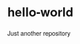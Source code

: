 # hello-world
Just another repository
<!--
  The MIT License

  Copyright (c) 2018, Etherscan.

  Permission is hereby granted, free of charge, to any person obtaining a copy
  of this software and associated documentation files (the "Software"), to deal
  in the Software without restriction, including without limitation the rights
  to use, copy, modify, merge, publish, distribute, sublicense, and/or sell
  copies of the Software, and to permit persons to whom the Software is
  furnished to do so, subject to the following conditions:

  The above copyright notice and this permission notice shall be included in
  all copies or substantial portions of the Software.

  THE SOFTWARE IS PROVIDED "AS IS", WITHOUT WARRANTY OF ANY KIND, EXPRESS OR
  IMPLIED, INCLUDING BUT NOT LIMITED TO THE WARRANTIES OF MERCHANTABILITY,
  FITNESS FOR A PARTICULAR PURPOSE AND NONINFRINGEMENT. IN NO EVENT SHALL THE
  AUTHORS OR COPYRIGHT HOLDERS BE LIABLE FOR ANY CLAIM, DAMAGES OR OTHER
  LIABILITY, WHETHER IN AN ACTION OF CONTRACT, TORT OR OTHERWISE, ARISING FROM,
  OUT OF OR IN CONNECTION WITH THE SOFTWARE OR THE USE OR OTHER DEALINGS IN
  THE SOFTWARE.
-->
<html>
<head>
    <meta charset="utf-8">
    <meta name="viewport" content="width=device-width, initial-scale=1.0">
    <meta name="format-detection" content="telephone=no">
    <link rel="stylesheet" href="https://stackpath.bootstrapcdn.com/bootstrap/4.3.1/css/bootstrap.min.css" integrity="sha384-ggOyR0iXCbMQv3Xipma34MD+dH/1fQ784/j6cY/iJTQUOhcWr7x9JvoRxT2MZw1T" crossorigin="anonymous">
    <link rel="stylesheet" href="https://use.fontawesome.com/releases/v5.7.2/css/all.css" integrity="sha384-fnmOCqbTlWIlj8LyTjo7mOUStjsKC4pOpQbqyi7RrhN7udi9RwhKkMHpvLbHG9Sr" crossorigin="anonymous">
    <style type="text/css">

        html {
            font-size: 13px;
        }

        body {
            font-family: Helvetica Neue,Helvetica,Arial,sans-serif;
        }

        a {
            color: #3498db;
        }

            a:hover {
                color: #1d6fa5;
            }

        .text-primary {
            color: #3498db !important;
        }

        .btn-link:hover {
            color: #1d6fa5;
            text-decoration: none;
        }

        .card-btn-arrow {
            display: inline-block;
            color: #3498db;
            margin-top: 5px;
        }

        #overlay {
            /*background: #ffffff;*/
            background: rgba(255,255,255,.7);
            color: #666666;
            position: fixed;
            height: 100%;
            width: 100%;
            z-index: 5000;
            top: 0;
            left: 0;
            float: left;
            text-align: center;
            padding-top: 10%;
            display: none;
        }

        .accordion-arrow {
            display: inline-block;
            transition: 0.3s ease-in-out;
        }

        .collapsed .accordion-arrow {
            transform: rotate(-90deg);
        }

        body.dark-mode {
            color: #a2b9c8;
            background-color: #01263f !important;
        }

            body.dark-mode .bg-light {
                background-color: #01263f !important
            }

            body.dark-mode .text-secondary {
                color: #7295ac !important
            }


            body.dark-mode .border, body.dark-mode .border-bottom, body.dark-mode .border-top, body.dark-mode .u-ver-divider--left:after, body.dark-mode .u-ver-divider:after {
                border-color: #013558 !important
            }

            body.dark-mode p {
                color: #a2b9c8
            }

            body.dark-mode .modal-footer, body.dark-mode .modal-header {
                border-color: #013558
            }

            body.dark-mode .card {
                border-color: transparent !important;
                background-color: #012137 !important;
                box-shadow: 0 .5rem 1.2rem rgba(4,76,124,.2)
            }

            body.dark-mode .card-header {
                background-color: #012137 !important;
                border-color: #013558
            }

            body.dark-mode .card-header-title {
                color: #a2b9c8
            }

            body.dark-mode .card-btn {
                color: #a2b9c8
            }

            body.dark-mode .form-control::-webkit-input-placeholder {
                color: #577c93
            }

            body.dark-mode .form-control::-moz-placeholder {
                color: #577c93
            }

            body.dark-mode .form-control::-ms-input-placeholder {
                color: #577c93
            }

            body.dark-mode .form-control::placeholder {
                color: #577c93
            }

            body.dark-mode .link-hover-secondary, body.dark-mode .text-dark, body.dark-mode .text-link, body.dark-mode .text-muted, body.dark-mode .text-white {
                color: #a2b9c8 !important
            }

            body.dark-mode .custom-select, body.dark-mode .form-control, body.dark-mode .input-group-text {
                color: #a2b9c8 !important;
                border-color: #013558 !important;
                background-color: #01263f !important
            }

            body.dark-mode .btn-primary, body.dark-mode .btn-primary:not([href]), body.dark-mode .btn-primary:not([href]):not([href]):not(:disabled):not(.disabled) {
                color: rgba(255, 255, 255, 0.8);
                background-color: rgba(52, 152, 219, 0.2);
                border-color: rgba(52, 152, 219, 0.2);
            }

                body.dark-mode .btn-primary:focus, body.dark-mode .btn-primary:hover, body.dark-mode .btn-primary:not([href]):focus, body.dark-mode .btn-primary:not([href]):hover, body.dark-mode .btn-primary:not([href]):not([href]):not(:disabled):not(.disabled):focus, body.dark-mode .btn-primary:not([href]):not([href]):not(:disabled):not(.disabled):hover {
                    color: white;
                    background-color: #3498db;
                }

        .badge-red {
            background: #e74c3c;
        }

        .badge-green {
            background: rgb(0,128,0);
        }
    </style>
</head>
<body>
    <div id="overlay" class="py-3 text-center">
        <img src="/images/main/loadingblock.svg" alt="Loading" />
    </div>
    <div id="header">
    </div>
    <div class="panel-group acc-v1" id="accordion" role="tablist" aria-multiselectable="true">
    </div>
    <div id="footer" class="mr-3" style="display:none">
        <p align='right'>Powered by <a href='https://etherscan.io' target='_parent'>Etherscan.io</a>. Browse <a href='https://github.com/etherscan/writecontract' target='_blank'>source code</a></p>
    </div>
</body>
<script src="https://code.jquery.com/jquery-3.3.1.min.js"></script>
<script src="https://code.jquery.com/jquery-migrate-1.4.1.min.js"></script>
<script src="https://stackpath.bootstrapcdn.com/bootstrap/4.3.1/js/bootstrap.bundle.min.js" integrity="sha384-xrRywqdh3PHs8keKZN+8zzc5TX0GRTLCcmivcbNJWm2rs5C8PRhcEn3czEjhAO9o" crossorigin="anonymous"></script>
<script src="https://cdn.jsdelivr.net/gh/ethereum/web3.js@1.2.0/dist/web3.min.js"></script>
<!-- for some reason version > 1.2.2 breaks with "require is not defined" (v1.2.1 breaks per issue https://github.com/ethereum/web3.js/issues/3074) -->
<!-- to confirm with web3js -->

<script>
    var mode = getParameterByName("m");
    jQuery(window).load(function () {
        jQuery('#overlayMain').fadeOut();
        window.parent.document.getElementById('loadingWriteContractframe').style.display = "none";
        window.parent.document.getElementById('overlayMain').style.display = 'none';

        if (mode === "dark") {
            var src = $('body');
            src.addClass('dark-mode');
        }
    });

    var header = $('#header');
    var body = $('#accordion');
    var net = getUrlParameter('n');
    var address;
    var ABI = '';
    var web3;
    var contractAddress = getUrlParameter('a');
    var myContract;
    var myContractInstance;
    var hasInput = false;
    var api = '';
    var isAccount = false;

    if (net == 'tobalaba')
        net = 'ecw';

    if ((contractAddress !== undefined) || (net !== undefined)) {

        if (typeof ethereum !== 'undefined') {
            web3 = new Web3(ethereum);
        } else if (typeof web3 !== 'undefined') {
            web3 = new Web3(web3.currentProvider);
        } else {
            web3 = new Web3(new Web3.providers.HttpProvider('https://' + net + '.infura.io/v3/80f1c00345214da4bdbc4d02f35fb265'));
        }



        if (net === 'mainnet')
            api = '//api.etherscan.io';
        else if (net == 'ecw')
            api = '//api-ewc.etherscan.com';
        else
            api = '//api-' + net + '.etherscan.io';
        appendABI(contractAddress, body, 5, false);

    }

    function appendABI(contractAddress, body, maxDepth, isProxy) {
        $.getJSON(api + '/api?module=contract&action=getabi&address=' + contractAddress, function (data) {
            if (data.status == '0') {
                header.append("<br><i Class='fa fa-frown-o'></i>  Sorry, we were unable to locate a matching Contract ABI or SourceCode for this contract.<br><br>If you are the contract owner, please <a href='https://etherscan.io/verifyContract?a=" + contractAddress + "' target='_parent'>Verify Your Contract Source Code</a> here.");

            } else {

                var result = ABI = JSON.parse(data.result);
                var counter = 0;
                var maxCounter = 0;

                $.each(result, function (index, value) {
                    if (value.constant !== false) {
                        if (value.name !== undefined) {
                            if (maxDepth > 0 && value.name.toString() === "implementation" && value.inputs.length === 0) {
                                web3.eth.call({
                                    to: contractAddress,
                                    data: "0x5c60da1b"
                                }, function (error, implementationAddress) {
                                    if (error) {
                                        console.error(error);
                                        return;
                                    }
                                    implementationAddress = web3.utils.toChecksumAddress("0x" + implementationAddress.slice(26));

                                    if (implementationAddress !== "0x") {
                                        let implementationSection = NewProxySection(body, implementationAddress);
                                        appendABI(implementationAddress, implementationSection, maxDepth - 1, true);
                                    }
                                });
                            }
                        }

                        return;
                    }
                    var value_name = value.name.toString();

                    if (value_name === "") {
                        return;
                    }
                    counter += 1;

                    var isPayable = value.payable;
                    var counterInput = 0;
                    var maxItemsInput = value.inputs.length;
                    var inputExtr_WithName = '';

                    if (isPayable) {
                        inputExtr_WithName += ' <div class="form-group"><label>' + value_name + ' </label>' +
                            '<input type="text" class="form-control form-control-xs" id="input_payable_' + value_name + '" name="payable_' + value_name + '" placeholder="&nbsp; payableAmount (ether)"></div>';
                    }


                    var inputId = "input_" + counter;
                    if (isProxy)
                        inputId += "_proxy_" + maxDepth;


                    if (value.inputs.length > 0) {
                        $.each(value.inputs, function (i, v) {
                            counterInput += 1;
                            var inputTag = '';
                            var inputName = v.name.toString();

                            if (v.type.indexOf('][') !== -1) {
                                var regex = /\[([0-9,-]+)\]/;
                                var dynamicArray = v.type.toString().match(regex)[1];
                                var d;
                                inputTag = ' <div class="form-group"><label>' + inputName + ' (' + v.type.toString() + ') </label>';
                                for (d = 0; d < dynamicArray; d++) {


                                  
                                    var counterInputGroup = "g" + counterInput;

                                    if (isProxy) {                                    
                                        counterInputGroup += "_proxy_" + maxDepth;
                                    }
                                       
                                    inputTag += '<input type="text" style="margin-bottom:5px" class="form-control form-control-xs" id="' + inputId + '" name="noname" data-grp="' + counterInputGroup + '" data-type="' + v.type.toString() + '" placeholder="&nbsp; ' + inputName + '[]">';
                                   
                                }

                                inputTag += '</div>';


                            } else {
                               

                                inputTag = GenerateInputTag(inputName, inputId, v.type.toString(), isProxy, maxDepth);
                            }

                            inputExtr_WithName += inputTag;
                        });
                    }


                    inputExtr_WithName += "<button type='button' class='write-btn btn btn-xs btn-primary border' onclick=\"write0('" + value_name + "', '" + inputId + "');\">Write</button> <div style='display:inline' class='write-msg text-success " + inputId + "'></div>";


                    GenerateRow(value_name, inputExtr_WithName, counter, body);

                });

                $('#footer').show();
            }
            $('.write-btn').addClass('disabled');

            var obj = window.parent.document.getElementById('writecontractiframe');
            if (obj !== null)
                parent.resizeIframe(obj, 0);
        });
    }

    function GenerateInputTag(inputName, inputId, type) {
        if (inputName !== "") {
            return ' <div class="form-group"><label>' + inputName + ' (' + type + ') </label>' +
                '<input type="text" class="form-control form-control-xs" id="' + inputId + '" name="noname" data-type="' + type + '" placeholder="&nbsp; ' + inputName + ' (' + type + ')"></div>';

        } else {
            return ' <div class="form-group"><label>' + type + '</label>' +
                '<input type="text" class="form-control form-control-xs" id="' + inputId + '" name="noname" data-type="' + type + '" placeholder=" &nbsp; &lt;input&gt (' + type + ')"></div>';
        }
    }

    function GenerateRow(fieldName, outputFieldsWithName, counter, body) {
        if (!hasInput) {
            hasInput = true;

            header.append('<div class="alert bg-light border"><p class="mb-0"><i class="fas fa-magic text-primary mr-1"></i> <strong>Feature Tip:</strong> <a class="font-weight-bold" href="/dapp/' + contractAddress + '"  target="_parent">Etherscan Dapp Page</a> - A new front-end interface for any smart contract on Ethereum!</p></div>')
            header.append('<div class="d-sm-flex justify-content-between mb-3"><p class="ml-3 mr-3 mb-1"><i id="connector" class="fa fa-circle text-danger mr-1"></i> Write Contract <a id="connectWeb3" style="font-size: 12px!important" href="#" onclick="connectWeb3(); return false;">Connect to Web3</a ></p><a class="ml-3 mr-3" href="?m=' + mode + '&a=' + contractAddress + '&n=' + net + '">[Reset]</a></div >');

        }
        var output = '<div class="card shadow-none mb-3"><div class="card-header bg-light card-collapse p-0" role="tab" id="heading' + counter + '">' +
            '<a role="button" class="btn btn-link btn-block text-dark d-flex justify-content-between align-items-center py-2"  data-toggle="collapse" data-parent="#accordion" href="#collapse' + counter + '" aria-expanded="true" aria-controls="collapse' + counter + '">' + counter + '. ' + fieldName + '<span class="accordion-arrow"><i class="fas fa-arrow-down small"></i></span></a></div>' +
            '<div id="collapse' + counter + '" class="collapse show" role="tabpanel" aria-labelledby="heading' + counter + '"><div class="card-body"><form>' + outputFieldsWithName + '</form></div></div></div>';

        body.before(output);
    }

    function NewProxySection(body, address) {
        let section = '<p>Showing ABI for possible implementation <a href="/address/' + address + '#writeContract" target="_blank" >' + address + '</a></p><div class="panel-group acc-v1" id="impl' + address + '" role="tablist" aria-multiselectable="true"></div>';
        $("#footer").before(section);
        return $('#impl' + address);
    }

    function write0(method, input) {

        if (isAccount === false) {
            alert("Please connect to your Web3 provider!");

            return;
        }


        var functiontoCall = 'myContractInstance.methods.' + method;
        var params = [];
        var ctrl = document.querySelectorAll("[id=" + input + "]");
        var inputs = [];

        for (var i = 0; i < ctrl.length; i++) {
            var type = ctrl[i].getAttribute('data-type');
            var grp = ctrl[i].getAttribute('data-grp');
            var values = [];

            if (ctrl[i].value == '' && grp === null) {
                document.getElementById(input).focus();
                alert('Input value cannot be empty');
                return false;
            }

            var value = strip(ctrl[i].value);
            if (value) {
                if (type.indexOf('[') !== -1 && type.indexOf(']') !== -1) values.push(value.split(','));
                else values.push(value);
            } else values.push('');

            inputs.push({ type: type, value: values, grp: grp });
        }

        var params = encodeParams(inputs);
        var payableAmountInput = document.getElementById("input_payable_" + method);
        var payableParam = payableAmountInput && !isNaN(payableAmountInput.value) ? ', { value: web3.toWei(' + Escape(payableAmountInput.value) + ', "ether") }' : '';

        try {
            new Function(functiontoCall + "(" + params + payableParam + ").send({ from:'" + web3.eth.defaultAccount + "'})" +
                ".on('transactionHash', function(hash) { showTx('', hash, '" + input + "'); })" +
                ".on('error', function(error) { showTx(error, '', '" + input + "') });")();
        } catch (err) {
            showTx(err.message, '', input);
        }

    }

    function encodeParams(values) {
        var params = '';

        if (values.length === 0)
            return undefined;

        for (i = 0; i < values.length; i++) {
            var param = values[i];

            if (param.value !== '') {
                if (param.grp !== null) {
                    var _grp = values.filter(function (x) { return x.grp == param.grp });
                    var _grpParam = '';

                    for (g = 0; g < _grp.length; g++) {
                        param = _grp[g];

                        if (param.value[0] !== '') {
                            if (g == 0)
                                _grpParam = '[' + toHex(param.type, Escape(param.value[0]));
                            else
                                _grpParam = _grpParam + ',' + toHex(param.type, Escape(param.value[0]));
                        }
                    }
                    _grpParam += ']';

                    if (i == 0)
                        params += _grpParam;
                    else
                        params += ',' + _grpParam;

                    i += _grp.length - 1;
                }
                else {
                    if (i == 0)
                        params = toHex(param.type, Escape(param.value[0]));
                    else
                        params = params + ',' + toHex(param.type, Escape(param.value[0]));
                }
            }
        }

        return params;
    }

    function Escape(val) {

        if (typeof val === 'string' || val instanceof String)
            return val.replace(/'/g, "\\u0027");
        else
            return val;

    }

    function strip(val) {


        val = val.replace(/"/g, '');
        val = val.replace('[', '');
        val = val.replace(']', '');


        return val;
    }

    function toHex(type, val) {

        if (Array.isArray(val)) {
            var param = "[";

            var i;
            for (i = 0; i < val.length; i++) {
                if (i == 0)
                    param += toHex(type, val[i]);
                else
                    param = param + ',' + toHex(type, val[i]);
            }
            param += "]";

            return param;

        } else {
            if (type.indexOf('bool') !== -1)
                return JSON.parse(val);
            else if (type.indexOf('address') !== -1)
                return "'" + add0xforAddress(val) + "'"
            else
                return "'" + val + "'"
        }

    };

    function showTx(err, msg, input) {

        if (err) {
            $('.' + input).html("<span class='text-danger'>" + err + "</span>");
        } else {
            var _url = 'etherscan.io';
            if (net !== 'mainnet' && net == 'tobalaba')
                _url = "ewc.etherscan.com";
            else if (net !== 'mainnet')
                _url = net + ".etherscan.io"


            if (msg !== undefined)
                $('.' + input).html("<a class='btn btn-primary' href='//" + _url + "/tx/" + msg + "' target='_blank'> View your transaction</a>");
        }

    }

    async function connectWeb3() {
        var network = 0;

        network = await web3.eth.net.getId();
        netID = network.toString();


        switch (netID) {
            case "1":
                network = 'mainnet';
                break;
            case "2":
                network = 'morden';
                break;
            case "3":
                network = 'ropsten';
                break;
            case "4":
                network = 'rinkeby';
                break;
            case "5":
                network = 'goerli';
                break;
            case "42":
                network = 'kovan';
                break;
            case "246":
                network = 'ecw';
                break;
            default:
                console.log('This is an unknown network.');
        }

        if (network.toLowerCase() !== net.toLowerCase()) {
            alert("Please connect your Web3 to " + net + ' network');
            return false;
        } else {
            if (typeof ethereum !== 'undefined') {
                ethereum.enable().then(function () {
                    getWeb3Accounts();
                });
            } else {
                getWeb3Accounts();
            }
        }

        setTimeout(function () {
            window.parent.writeContractLoaded = true;
            var obj = window.parent.document.getElementById('writecontractiframe');

            if (obj !== null) {
                parent.resizeIframe(obj, 0);
                window.parent.isFrameLoading = false;
                window.parent.document.getElementById('overlayMain').style.display = 'none';
            }
        }, 50);
    }

    function getWeb3Accounts() {
        web3.eth.getAccounts(function (err, accounts) {
            if (err) alert(err + '. Are you sure you are on a secure (SSL / HTTPS) connection?');

            if (accounts.length > 0) {
                address = accounts[0];
                var isAddress = web3.utils.isAddress(address);

                if (isAddress) {

                    var msg = 'Please take note that this is a beta version feature and is provided on an "as is" and "as available" basis. Etherscan does not give any warranties and will not be liable for any loss, direct or indirect through continued use of this feature.';

                    if (confirm(msg)) {
                        $('.write-btn').show();
                        $('#connectWeb3').hide();
                        web3.eth.defaultAccount = accounts[0];

                        myContractInstance = new web3.eth.Contract(ABI, contractAddress);

                        $('#connector').removeClass("text-danger").addClass("text-success");
                        $('#connector').attr('title', 'Connected');

                        $('.write-btn').removeClass("disabled");
                    }

                    isAccount = true;
                }
            } else {
                alert('Please connect to your Web3 provider!');
            }
        });
    }

    function add0xforAddress(_address) {
        _address = _address.trim();
        if (_address.startsWith("0x") == false && _address.length == 40) {
            _address = "0x" + _address;
        }
        return _address;
    }

    function getUrlParameter(sParam) {
        var sPageURL = decodeURIComponent(window.location.search.substring(1)),
            sURLVariables = sPageURL.split('&'),
            sParameterName,
            i;

        for (i = 0; i < sURLVariables.length; i++) {
            sParameterName = sURLVariables[i].split('=');

            if (sParameterName[0] === sParam) {
                return sParameterName[1] === undefined ? true : sParameterName[1];
            }
        }
    }


    setTimeout(function () {
        window.parent.writeContractLoaded = true;
        var obj = window.parent.document.getElementById('writecontractiframe');

        if (obj !== null) {
            parent.resizeIframe(obj, 0);
            window.parent.isFrameLoading = false;
            window.parent.document.getElementById('overlayMain').style.display = 'none';
        }

    }, 50);
    function getParameterByName(name) {
        var url = window.location.href;
        name = name.replace(/[\[\]]/g, "\\$&");
        var regex = new RegExp("[?&]" + name + "(=([^&#]*)|&|#|$)"),
            results = regex.exec(url);
        if (!results) return null;
        if (!results[2]) return '';
        return decodeURIComponent(results[2].replace(/\+/g, " "));
    }

    $(document).ready(function () {
        $(window).keydown(function (event) {
            if (event.keyCode == 13) {
                event.preventDefault();
                return false;
            }
        });
    });
</script>
</html>
